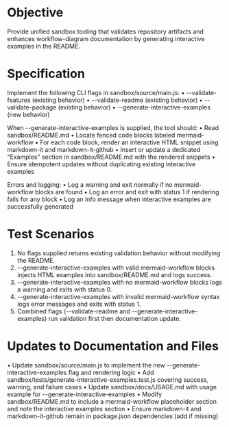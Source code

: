# Objective

Provide unified sandbox tooling that validates repository artifacts and enhances workflow-diagram documentation by generating interactive examples in the README.

# Specification

Implement the following CLI flags in sandbox/source/main.js:
  • --validate-features    (existing behavior)
  • --validate-readme      (existing behavior)
  • --validate-package     (existing behavior)
  • --generate-interactive-examples  (new behavior)

When --generate-interactive-examples is supplied, the tool should:
  • Read sandbox/README.md
  • Locate fenced code blocks labeled mermaid-workflow
  • For each code block, render an interactive HTML snippet using markdown-it and markdown-it-github
  • Insert or update a dedicated "Examples" section in sandbox/README.md with the rendered snippets
  • Ensure idempotent updates without duplicating existing interactive examples

Errors and logging:
  • Log a warning and exit normally if no mermaid-workflow blocks are found
  • Log an error and exit with status 1 if rendering fails for any block
  • Log an info message when interactive examples are successfully generated

# Test Scenarios

1. No flags supplied returns existing validation behavior without modifying the README.
2. --generate-interactive-examples with valid mermaid-workflow blocks injects HTML examples into sandbox/README.md and logs success.
3. --generate-interactive-examples with no mermaid-workflow blocks logs a warning and exits with status 0.
4. --generate-interactive-examples with invalid mermaid-workflow syntax logs error messages and exits with status 1.
5. Combined flags (--validate-readme and --generate-interactive-examples) run validation first then documentation update.

# Updates to Documentation and Files

• Update sandbox/source/main.js to implement the new --generate-interactive-examples flag and rendering logic
• Add sandbox/tests/generate-interactive-examples.test.js covering success, warning, and failure cases
• Update sandbox/docs/USAGE.md with usage example for --generate-interactive-examples
• Modify sandbox/README.md to include a mermaid-workflow placeholder section and note the interactive examples section
• Ensure markdown-it and markdown-it-github remain in package.json dependencies (add if missing)